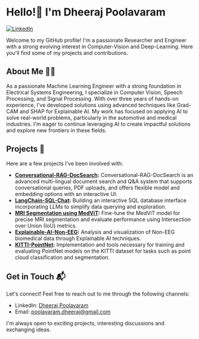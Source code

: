 # Hello!👋 I'm Dheeraj Poolavaram

[![LinkedIn](https://img.shields.io/badge/LinkedIn-Connect-blue)](https://www.linkedin.com/in/dheeraj-poolavaram)

Welcome to my GitHub profile! I'm a passionate Researcher and Engineer with a strong evolving interest in Computer-Vision and Deep-Learning. Here you'll find some of my projects and contributions.

## About Me 🧑‍💻

As a passionate Machine Learning Engineer with a strong foundation in Electrical Systems Engineering, I specialize in Computer Vision, Speech Processing, and Signal Processing. With over three years of hands-on experience, I've developed solutions using advanced techniques like Grad-CAM and SHAP for Explainable AI. My work has focused on applying AI to solve real-world problems, particularly in the automotive and medical industries. I'm eager to continue leveraging AI to create impactful solutions and explore new frontiers in these fields.

## Projects 🚀

Here are a few projects I've been involved with:

- **[Conversational-RAG-DocSearch](https://github.com/dheerajpr97/Conversational-RAG-DocSearch):** Conversational-RAG-DocSearch is an advanced multi-lingual document search and Q&A system that supports conversational queries, PDF uploads, and offers flexible model and embedding options with an interactive UI.
- **[LangChain-SQL-Chat](https://github.com/dheerajpr97/LangChain-SQL-chat):** Building an interactive SQL database interface incorporating LLMs to simplify data querying and exploration.
- **[MRI Segmentation using MedViT](https://github.com/dheerajpr97/MRI-Seg-MedViT):** Fine-tune the MedViT model for precise MRI segmentation and evaluate performance using Intersection over Union (IoU) metrics.
- **[Explainable-AI-Non-EEG](https://github.com/dheerajpr97/Explainable-AI-Non-EEG):** Analysis and visualization of Non-EEG biomedical data through Explainable AI techniques.
- **[KITTI-PointNet](https://github.com/asnecemnnit/huggingface_competitions_shipdetection):** Implementation and tools necessary for training and evaluating PointNet models on the KITTI dataset for tasks such as point cloud classification and segmentation.


## Get in Touch 📬

Let's connect! Feel free to reach out to me through the following channels:

- LinkedIn: [Dheeraj Poolavaram](https://www.linkedin.com/in/dheeraj-poolavaram)
- Email: poolavaram.dheeraj@gmail.com

I'm always open to exciting projects, interesting discussions and exchanging ideas.
